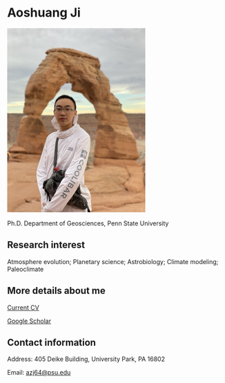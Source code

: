 # Aoshuang Ji

<img src="Haochen_Photo.jpg" width="320" height="426">

Ph.D. Department of Geosciences, Penn State University

## Research interest

Atmosphere evolution; Planetary science; Astrobiology; Climate modeling; Paleoclimate

## More details about me

[Current CV](/resume_HaochenYe.pdf)

[Google Scholar](https://scholar.google.com/citations?hl=en&view_op=list_works&gmla=AJsN-F6OzSpnhrtFfRJ9pzRG8fXklyKklF3QdbtrSozL5TA8mY9_MV6qHvS8lPMBxiMHpAiwWlvGu6NW-F3N1G2fHcchT9gw5kBTP5_pQNwI6LwRe3nwa6U&user=hzGFxd8AAAAJ)

## Contact information

Address: 405 Deike Building, University Park, PA 16802

Email: azj64@psu.edu
